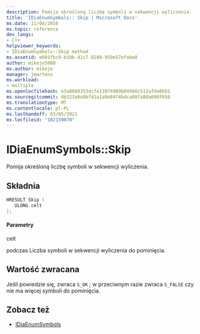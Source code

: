 ```yaml
---
description: Pomija określoną liczbę symboli w sekwencji wyliczenia.
title: 'IDiaEnumSymbols:: Skip | Microsoft Docs'
ms.date: 11/04/2016
ms.topic: reference
dev_langs:
- C++
helpviewer_keywords:
- IDiaEnumSymbols::Skip method
ms.assetid: e601fbc9-b10b-41c7-8180-959e57efabe8
author: mikejo5000
ms.author: mikejo
manager: jmartens
ms.workload:
- multiple
ms.openlocfilehash: e3a8088353dcfe13974989b84960c513afda0bb5
ms.sourcegitcommit: 4b323a8a8bfd1a1a9e84f4b4ca88fa8da690f656
ms.translationtype: MT
ms.contentlocale: pl-PL
ms.lasthandoff: 03/05/2021
ms.locfileid: "102159070"
---
```

# <a name="idiaenumsymbolsskip"></a>IDiaEnumSymbols::Skip
Pomija określoną liczbę symboli w sekwencji wyliczenia.

## <a name="syntax"></a>Składnia

```C++
HRESULT Skip ( 
   ULONG celt
);
```

#### <a name="parameters"></a>Parametry
 celt

podczas Liczba symboli w sekwencji wyliczenia do pominięcia.

## <a name="return-value"></a>Wartość zwracana
 Jeśli powiedzie się, zwraca `S_OK` ; w przeciwnym razie zwraca `S_FALSE` czy nie ma więcej symboli do pominięcia.

## <a name="see-also"></a>Zobacz też
- [IDiaEnumSymbols](../../debugger/debug-interface-access/idiaenumsymbols.md)
